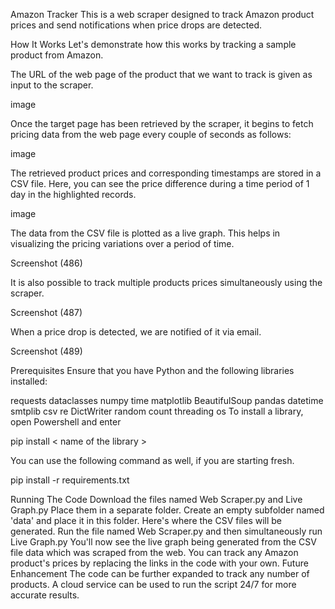 Amazon Tracker
This is a web scraper designed to track Amazon product prices and send notifications when price drops are detected.

How It Works
Let's demonstrate how this works by tracking a sample product from Amazon.

The URL of the web page of the product that we want to track is given as input to the scraper.

image

Once the target page has been retrieved by the scraper, it begins to fetch pricing data from the web page every couple of seconds as follows:

image

The retrieved product prices and corresponding timestamps are stored in a CSV file. Here, you can see the price difference during a time period of 1 day in the highlighted records.

image

The data from the CSV file is plotted as a live graph. This helps in visualizing the pricing variations over a period of time.

Screenshot (486)

It is also possible to track multiple products prices simultaneously using the scraper.

Screenshot (487)

When a price drop is detected, we are notified of it via email.

Screenshot (489)

Prerequisites
Ensure that you have Python and the following libraries installed:

requests
dataclasses
numpy
time
matplotlib
BeautifulSoup
pandas
datetime
smtplib
csv
re
DictWriter
random
count
threading
os
To install a library, open Powershell and enter

pip install < name of the library >

You can use the following command as well, if you are starting fresh.

pip install -r requirements.txt

Running The Code
Download the files named Web Scraper.py and Live Graph.py
Place them in a separate folder.
Create an empty subfolder named 'data' and place it in this folder. Here's where the CSV files will be generated.
Run the file named Web Scraper.py and then simultaneously run Live Graph.py
You'll now see the live graph being generated from the CSV file data which was scraped from the web.
You can track any Amazon product's prices by replacing the links in the code with your own.
Future Enhancement
The code can be further expanded to track any number of products.
A cloud service can be used to run the script 24/7 for more accurate results.

<!---
Biigseanjo/Biigseanjo is a ✨ special ✨ repository because its `README.md` (this file) appears on your GitHub profile.
You can click the Preview link to take a look at your changes.
--->
